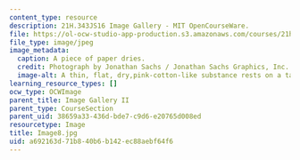 ```yaml
---
content_type: resource
description: 21H.343JS16 Image Gallery - MIT OpenCourseWare.
file: https://ol-ocw-studio-app-production.s3.amazonaws.com/courses/21h-343j-making-books-the-renaissance-and-today-spring-2016/a692163d71b840b6b142ec88aebf64f6_Image8.jpg
file_type: image/jpeg
image_metadata:
  caption: A piece of paper dries.
  credit: Photograph by Jonathan Sachs / Jonathan Sachs Graphics, Inc.
  image-alt: A thin, flat, dry,pink-cotton-like substance rests on a table.
learning_resource_types: []
ocw_type: OCWImage
parent_title: Image Gallery II
parent_type: CourseSection
parent_uid: 38659a33-436d-bde7-c9d6-e20765d008ed
resourcetype: Image
title: Image8.jpg
uid: a692163d-71b8-40b6-b142-ec88aebf64f6
---
```


